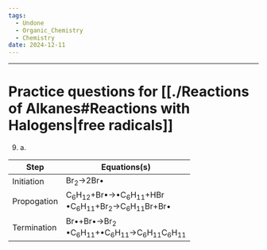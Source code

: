 ```yaml
---
tags:
  - Undone
  - Organic_Chemistry
  - Chemistry
date: 2024-12-11
---
```

---  
# Practice questions for [[./Reactions of Alkanes#Reactions with Halogens|free radicals]]  
9. a.   
  
| Step        | Equations(s)                                                                                                        |  
| ----------- | ------------------------------------------------------------------------------------------------------------------- |  
| Initiation  | Br$_2$->2Br$\bullet$                                                                                                |  
| Propogation | C$_6$H$_{12}$+Br$\bullet$->$\bullet$C$_6$H$_{11}$+HBr<br>$\bullet$C$_6$H$_{11}$+Br$_2$->C$_6$H$_{11}$Br+Br$\bullet$ |  
| Termination | Br$\bullet$+Br$\bullet$->Br$_2$<br>$\bullet$C$_6$H$_{11}$+$\bullet$C$_6$H$_{11}$->C$_6$H$_{11}$C$_6$H$_{11}$        |  
  
  
